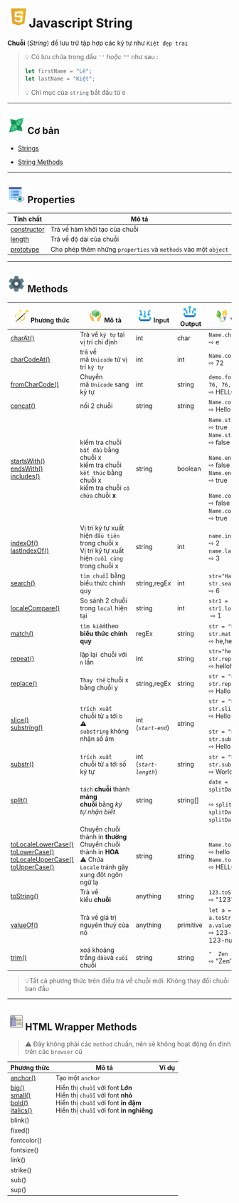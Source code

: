 # ![icons8-javascript.png](https://raw.githubusercontent.com/Zenfection/Image/master/2021/04/24-16-10-25-icons8-javascript.png)Javascript String

**Chuỗi** (*String*) để lưu trữ tập hợp các ký tự như `Kiệt đẹp trai`

>  💡 Có lưu chứa trong dấu `''` *hoặc* `""` như sau : 
> 
> ```javascript
> let firstName = "Lê";
> let lastName = "Kiệt";
> ```
> 
> 💡 Chỉ mục của `string` bắt đầu từ `0`

---

## <img src="https://raw.githubusercontent.com/Zenfection/Image/master/2021/05/02-12-05-36-icons8-basil.png" title="" alt="icons8-basil.png" width="40"> Cơ bản

- [Strings](https://www.w3schools.com/js/js_strings.asp)

- [String Methods](https://www.w3schools.com/js/js_string_methods.asp)

---

## <img src="https://raw.githubusercontent.com/Zenfection/Image/master/2021/04/24-13-17-07-icons8-show_property.png" title="" alt="icons8-show_property.png" width="40"> Properties

| Tính chất                                                                   | Mô tả                                                          |
| --------------------------------------------------------------------------- | -------------------------------------------------------------- |
| [constructor](https://www.w3schools.com/jsref/jsref_constructor_string.asp) | Trả về hàm khởi tạo của chuỗi                                  |
| [length](https://www.w3schools.com/jsref/jsref_length_string.asp)           | Trả về độ dài của chuỗi                                        |
| [prototype](https://www.w3schools.com/jsref/jsref_prototype_string.asp)     | Cho phép thêm những `properties` và `methods` vào một `object` |

---

## <img src="https://raw.githubusercontent.com/Zenfection/Image/master/2021/04/24-13-18-15-icons8-settings.png" title="" alt="icons8-settings.png" width="40"> Methods

| ![icons8-magic_wand.png](https://raw.githubusercontent.com/Zenfection/Image/master/2021/04/24-15-21-11-icons8-magic_wand.png) Phương thức                                                                                                                                                                                    | ![icons8-handle_with_care.png](https://raw.githubusercontent.com/Zenfection/Image/master/2021/04/24-15-19-20-icons8-handle_with_care.png) Mô tả | ![icons8-input.png](https://raw.githubusercontent.com/Zenfection/Image/master/2021/04/24-15-18-48-icons8-input.png) Input | ![icons8-output.png](https://raw.githubusercontent.com/Zenfection/Image/master/2021/04/24-15-18-39-icons8-output.png) Output | ![icons8-energy_saving_bulb.png](https://raw.githubusercontent.com/Zenfection/Image/master/2021/04/24-15-20-02-icons8-energy_saving_bulb.png) Ví dụ (`Name` = `Hello`)                                                                       |
| ---------------------------------------------------------------------------------------------------------------------------------------------------------------------------------------------------------------------------------------------------------------------------------------------------------------------------- | ----------------------------------------------------------------------------------------------------------------------------------------------- | ------------------------------------------------------------------------------------------------------------------------- | ---------------------------------------------------------------------------------------------------------------------------- | -------------------------------------------------------------------------------------------------------------------------------------------------------------------------------------------------------------------------------------------- |
| [charAt()](https://www.w3schools.com/jsref/jsref_charat.asp)                                                                                                                                                                                                                                                                 | Trả về `ký tự` tại vị trí chỉ định                                                                                                              | int                                                                                                                       | char                                                                                                                         | `Name.charAt[1]`<br>⇨ e                                                                                                                                                                                                                      |
| [charCodeAt()](https://www.w3schools.com/jsref/jsref_charcodeat.asp)                                                                                                                                                                                                                                                         | trả về mã `Unicode` từ vị trí `ký tự`                                                                                                           | int                                                                                                                       | int                                                                                                                          | `Name.codePointAt(0)` <br>⇨ 72                                                                                                                                                                                                               |
| [fromCharCode()](https://www.w3schools.com/jsref/jsref_fromcharcode.asp)                                                                                                                                                                                                                                                     | Chuyển mã `Unicode` sang ký tự                                                                                                                  | int                                                                                                                       | string                                                                                                                       | `demo.formCharCode(72, 69, 76, 76, 79)`<br>⇨ HELLO                                                                                                                                                                                           |
| [concat()](https://www.w3schools.com/jsref/jsref_concat_string.asp)                                                                                                                                                                                                                                                          | nối 2 chuỗi                                                                                                                                     | string                                                                                                                    | string                                                                                                                       | `Name.concat("World")` <br>⇨ Hello World                                                                                                                                                                                                     |
| [startsWith()](https://www.w3schools.com/jsref/jsref_startswith.asp)<br>[endsWith()](https://www.w3schools.com/jsref/jsref_endswith.asp)<br>[includes()](https://www.w3schools.com/jsref/jsref_includes.asp)                                                                                                                 | kiểm tra chuỗi `bắt đầu` bằng chuỗi x<br>kiểm tra chuỗi `kết thúc` bằng chuỗi x<br>kiểm tra chuỗi `có chứa` chuỗi **x**                         | string                                                                                                                    | boolean                                                                                                                      | `Name.startsWith("He")`<br>⇨ true<br>`Name.startsWith("llo")`<br>⇨ false<br><br>`Name.endsWith("He")`<br>⇨ false<br>`Name.endsWith("llo")`<br>⇨ true<br><br>`Name.contentEquals("el")`<br>⇨ false<br>`Name.contentEquals("Hello")`<br>⇨ true |
| [indexOf()](https://www.w3schools.com/jsref/jsref_indexof.asp)<br>[lastIndexOf()](https://www.w3schools.com/jsref/jsref_lastindexof.asp)                                                                                                                                                                                     | Vị trí ký tự xuất hiện `đầu tiên` trong chuỗi x<br>Vị trí ký tự xuất hiện `cuồi cùng` trong chuỗi x                                             | string                                                                                                                    | int                                                                                                                          | `name.indexOf("l")`<br>⇨ 2<br>`name.lastIndexOf("l")`<br>  ⇨ 3                                                                                                                                                                               |
| [search()](https://www.w3schools.com/jsref/jsref_search.asp)                                                                                                                                                                                                                                                                 | `tìm chuỗi` bằng biểu thức chính quy                                                                                                            | string,regEx                                                                                                              | int                                                                                                                          | `str="Hallo Hell, hahihe"`<br>`str.search(/he/gi)`<br>⇨ 6                                                                                                                                                                                    |
| [localeCompare()](https://www.w3schools.com/jsref/jsref_localecompare.asp)                                                                                                                                                                                                                                                   | So sánh 2 chuỗi trong `local` hiện tại                                                                                                          | string                                                                                                                    | int                                                                                                                          | `str1 = "abc"`,`str2 = "ab"`<br>`str1.localeCompare(str2)`<br> ⇨ 1                                                                                                                                                                           |
| [match()](https://www.w3schools.com/jsref/jsref_match.asp)                                                                                                                                                                                                                                                                   | `tìm kiếm`theo **biểu thức chính quy**                                                                                                          | regEx                                                                                                                     | string                                                                                                                       | `str = "Hello hell, hahihe"`<br>`str.match(/he/g)`<br>⇨ he,he                                                                                                                                                                                |
| [repeat()](https://www.w3schools.com/jsref/jsref_repeat.asp)                                                                                                                                                                                                                                                                 | lặp lại  chuỗi với `n` lần                                                                                                                      | int                                                                                                                       | string                                                                                                                       | `str="hello"`<br>`str.repeat(3)`<br>⇨ hellohellohello                                                                                                                                                                                        |
| [replace()](https://www.w3schools.com/jsref/jsref_replace.asp)                                                                                                                                                                                                                                                               | `Thay thế` chuỗi x bằng chuỗi y                                                                                                                 | string,regEx                                                                                                              | string                                                                                                                       | `str = "Hello hell, hahihe"`<br>`str.replace("/he/gi",Ha)`<br>⇨ Hallo Hall, hahiHa                                                                                                                                                           |
| [slice()](https://www.w3schools.com/jsref/jsref_slice_string.asp)<br>[substring()](https://www.w3schools.com/jsref/jsref_substring.asp)<br>                                                                                                                                                                                  | `trích xuất` chuỗi từ `a` tới `b`<br>⚠️ `substring` không nhận số âm                                                                            | int<br>(*`start-end`*)                                                                                                    | string                                                                                                                       | `str = "Hello World"`<br>`str.slice(0,5)`<br>⇨ Hello<br><br>`str = "Hello World"`<br>`str.substring(0,5)`<br>⇨ Hello                                                                                                                         |
| [substr()](https://www.w3schools.com/jsref/jsref_substr.asp)                                                                                                                                                                                                                                                                 | `trích xuất` chuỗi từ `a` tới số ký tự                                                                                                          | int<br>(*`start-length`*)                                                                                                 | string                                                                                                                       | `str = "Hello World"`<br>`str.substr(7,5)`<br>⇨ World                                                                                                                                                                                        |
| [split()](https://www.w3schools.com/jsref/jsref_split.asp)                                                                                                                                                                                                                                                                   | `tách` **chuỗi** thành **mảng chuỗi** bằng *ký tự nhận biết*                                                                                    | string                                                                                                                    | string[]                                                                                                                     | `date = "09/06/2001"`<br>`splitDate = date.split("/")`<br><br>⇨ `splitDate[0]` = 09<br>`splitDate[1]` = 06<br>`splitDate[2]` = 2001                                                                                                          |
| [toLocaleLowerCase()](https://www.w3schools.com/jsref/jsref_tolocalelowercase.asp)<br>[toLowerCase()](https://www.w3schools.com/jsref/jsref_tolowercase.asp)<br>[toLocaleUpperCase()](https://www.w3schools.com/jsref/jsref_tolocaleuppercase.asp)<br>[toUpperCase()](https://www.w3schools.com/jsref/jsref_touppercase.asp) | Chuyển chuỗi thành in **thường**<br>Chuyển chuỗi thành in **HOA**<br>⚠️ Chứa `Locale` tránh gây xung đột ngôn ngữ lạ                            | string                                                                                                                    | string                                                                                                                       | `Name.toLocaleLowerCase()`<br>⇨ hello<br>`Name.toLocaleUpperCase()`<br>⇨ HELLO                                                                                                                                                               |
| [toString()](https://www.w3schools.com/jsref/jsref_tostring_string.asp)                                                                                                                                                                                                                                                      | Trả về kiểu **chuỗi**                                                                                                                           | anything                                                                                                                  | string                                                                                                                       | `123.toString()`<br>⇨ "123"                                                                                                                                                                                                                  |
| [valueOf()](https://www.w3schools.com/jsref/jsref_valueof_string.asp)                                                                                                                                                                                                                                                        | Trả về giá trị nguyên thuỷ của nó                                                                                                               | anything                                                                                                                  | primitive                                                                                                                    | `let a = 123`<br>`a.toString()`<br>`a.valueOf()`<br>⇨ 123-string (*toString*)<br>123-number (*valueOf*)                                                                                                                                      |
| [trim()](https://www.w3schools.com/jsref/jsref_trim_string.asp)                                                                                                                                                                                                                                                              | xoá khoảng trắng `đầu`và `cuối` chuỗi                                                                                                           | string                                                                                                                    | string                                                                                                                       | `"  Zen   ".trim()`<br>⇨ "Zen"                                                                                                                                                                                                               |

> 💡Tất cả phương thức trên điều trả về chuỗi mới. Không thay đổi chuỗi ban đầu

---

## <img src="https://raw.githubusercontent.com/Zenfection/Image/master/2021/04/24-16-16-13-icons8-html.png" title="" alt="icons8-html.png" width="40">HTML Wrapper Methods

> ⚠️ Đây không phải các `method` chuẩn, nên sẽ không hoạt động ổn định trên các `browser` cũ 

| Phương thức                                                                                                                                                                                                                                        | Mô tả                                                                                                                                                      | Ví dụ |
| -------------------------------------------------------------------------------------------------------------------------------------------------------------------------------------------------------------------------------------------------- | ---------------------------------------------------------------------------------------------------------------------------------------------------------- | ----- |
| [anchor()](https://www.w3schools.com/jsref/jsref_anchor.asp)                                                                                                                                                                                       | Tạo một `anchor`                                                                                                                                           |       |
| [big()](https://www.w3schools.com/jsref/jsref_big.asp)<br>[small()](https://www.w3schools.com/jsref/jsref_small.asp)<br>[bold()](https://www.w3schools.com/jsref/jsref_bold.asp)<br>[italics()](https://www.w3schools.com/jsref/jsref_italics.asp) | Hiển thị `chuỗi` với font **Lớn**<br>Hiển thị `chuỗi` với font **nhỏ**<br>Hiển thị `chuỗi` với font **in đậm**<br>Hiển thị `chuỗi` với font **in nghiêng** |       |
| blink()                                                                                                                                                                                                                                            |                                                                                                                                                            |       |
| fixed()                                                                                                                                                                                                                                            |                                                                                                                                                            |       |
| fontcolor()                                                                                                                                                                                                                                        |                                                                                                                                                            |       |
| fontsize()                                                                                                                                                                                                                                         |                                                                                                                                                            |       |
| link()                                                                                                                                                                                                                                             |                                                                                                                                                            |       |
| strike()                                                                                                                                                                                                                                           |                                                                                                                                                            |       |
| sub()                                                                                                                                                                                                                                              |                                                                                                                                                            |       |
| sup()                                                                                                                                                                                                                                              |                                                                                                                                                            |       |
